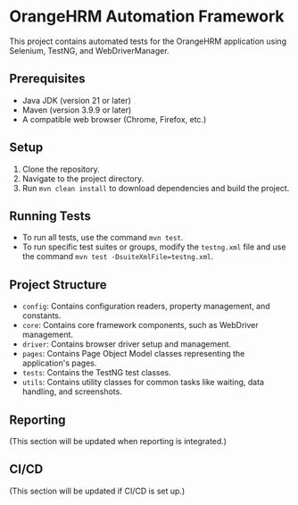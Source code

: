 # OrangeHRM Automation Framework

This project contains automated tests for the OrangeHRM application using Selenium, TestNG, and WebDriverManager.

## Prerequisites

*   Java JDK (version 21 or later)
*   Maven (version 3.9.9 or later)
*   A compatible web browser (Chrome, Firefox, etc.)

## Setup

1.  Clone the repository.
2.  Navigate to the project directory.
3.  Run `mvn clean install` to download dependencies and build the project.

## Running Tests

*   To run all tests, use the command `mvn test`.
*   To run specific test suites or groups, modify the `testng.xml` file and use the command `mvn test -DsuiteXmlFile=testng.xml`.

## Project Structure

*   `config`: Contains configuration readers, property management, and constants.
*   `core`: Contains core framework components, such as WebDriver management.
*   `driver`: Contains browser driver setup and management.
*   `pages`: Contains Page Object Model classes representing the application's pages.
*   `tests`: Contains the TestNG test classes.
*   `utils`: Contains utility classes for common tasks like waiting, data handling, and screenshots.

## Reporting

(This section will be updated when reporting is integrated.)

## CI/CD

(This section will be updated if CI/CD is set up.)